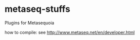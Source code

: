 # metaseq-stuffs
Plugins for Metasequoia

how to compile: see http://www.metaseq.net/en/developer.html
